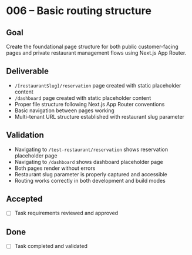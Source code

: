 # 006 – Basic routing structure

## Goal

Create the foundational page structure for both public customer-facing pages and private restaurant management flows using Next.js App Router.

## Deliverable

- `/[restaurantSlug]/reservation` page created with static placeholder content
- `/dashboard` page created with static placeholder content
- Proper file structure following Next.js App Router conventions
- Basic navigation between pages working
- Multi-tenant URL structure established with restaurant slug parameter

## Validation

- Navigating to `/test-restaurant/reservation` shows reservation placeholder page
- Navigating to `/dashboard` shows dashboard placeholder page
- Both pages render without errors
- Restaurant slug parameter is properly captured and accessible
- Routing works correctly in both development and build modes

## Accepted

- [ ] Task requirements reviewed and approved

## Done

- [ ] Task completed and validated
